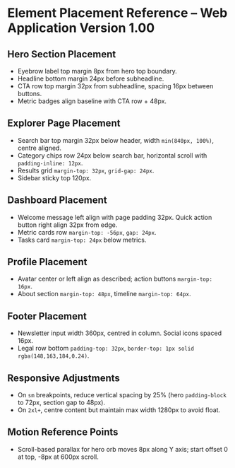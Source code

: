 # Element Placement Reference – Web Application Version 1.00

## Hero Section Placement
- Eyebrow label top margin 8px from hero top boundary.
- Headline bottom margin 24px before subheadline.
- CTA row top margin 32px from subheadline, spacing 16px between buttons.
- Metric badges align baseline with CTA row + 48px.

## Explorer Page Placement
- Search bar top margin 32px below header, width `min(840px, 100%)`, centre aligned.
- Category chips row 24px below search bar, horizontal scroll with `padding-inline: 12px`.
- Results grid `margin-top: 32px`, `grid-gap: 24px`.
- Sidebar sticky top 120px.

## Dashboard Placement
- Welcome message left align with page padding 32px. Quick action button right align 32px from edge.
- Metric cards row `margin-top: -56px`, `gap: 24px`.
- Tasks card `margin-top: 24px` below metrics.

## Profile Placement
- Avatar center or left align as described; action buttons `margin-top: 16px`.
- About section `margin-top: 48px`, timeline `margin-top: 64px`.

## Footer Placement
- Newsletter input width 360px, centred in column. Social icons spaced 16px.
- Legal row bottom `padding-top: 32px`, `border-top: 1px solid rgba(148,163,184,0.24)`.

## Responsive Adjustments
- On `sm` breakpoints, reduce vertical spacing by 25% (hero `padding-block` to 72px, section gap to 48px).
- On `2xl+`, centre content but maintain max width 1280px to avoid float.

## Motion Reference Points
- Scroll-based parallax for hero orb moves 8px along Y axis; start offset 0 at top, -8px at 600px scroll.
